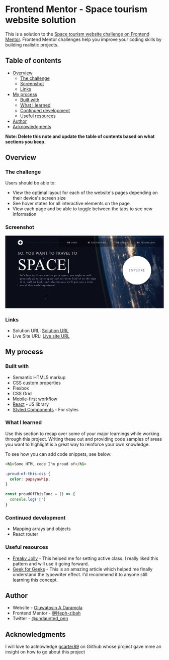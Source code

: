 # Frontend Mentor - Space tourism website solution

This is a solution to the [Space tourism website challenge on Frontend Mentor](https://www.frontendmentor.io/challenges/space-tourism-multipage-website-gRWj1URZ3). Frontend Mentor challenges help you improve your coding skills by building realistic projects. 

## Table of contents

- [Overview](#overview)
  - [The challenge](#the-challenge)
  - [Screenshot](#screenshot)
  - [Links](#links)
- [My process](#my-process)
  - [Built with](#built-with)
  - [What I learned](#what-i-learned)
  - [Continued development](#continued-development)
  - [Useful resources](#useful-resources)
- [Author](#author)
- [Acknowledgments](#acknowledgments)

**Note: Delete this note and update the table of contents based on what sections you keep.**

## Overview

### The challenge

Users should be able to:

- View the optimal layout for each of the website's pages depending on their device's screen size
- See hover states for all interactive elements on the page
- View each page and be able to toggle between the tabs to see new information

### Screenshot

![](./src/starter-code/design/Space%20Tourism%20Webfull%20page.png)

### Links

- Solution URL: [Solution URL](https://www.frontendmentor.io/challenges/space-tourism-multipage-website-gRWj1URZ3/hub)
- Live Site URL: [Live site URL](https://space-tourism-website-reactjs.vercel.app/)

## My process

### Built with

- Semantic HTML5 markup
- CSS custom properties
- Flexbox
- CSS Grid
- Mobile-first workflow
- [React](https://reactjs.org/) - JS library
- [Styled Components](https://styled-components.com/) - For styles

### What I learned

Use this section to recap over some of your major learnings while working through this project. Writing these out and providing code samples of areas you want to highlight is a great way to reinforce your own knowledge.

To see how you can add code snippets, see below:

```html
<h1>Some HTML code I'm proud of</h1>
```
```css
.proud-of-this-css {
  color: papayawhip;
}
```
```js
const proudOfThisFunc = () => {
  console.log('🎉')
}
```

### Continued development
- Mapping arrays and objects
- React router

### Useful resources

- [Freaky Jolly](https://www.freakyjolly.com/react-add-active-class-on-selected-item-on-dynamic-list/) - This helped me for setting active class. I really liked this pattern and will use it going forward.
- [Geek for Geeks](https://www.geeksforgeeks.org/how-to-create-typewriter-effect-in-reactjs/) - This is an amazing article which helped me finally understand the typewriter effect. I'd recommend it to anyone still learning this concept.

## Author

- Website - [Oluwatosin A Daramola](https://medium.com/@oluwatosinhephzibah)
- Frontend Mentor - [@Heph-zibah](https://www.frontendmentor.io/profile/Heph-zibah)
- Twitter - [@undaunted_pen](https://twitter.com/undaunted_pen)


## Acknowledgments
I will love to aclnowledge [gcarter89](https://github.com/gcarter89/space-tourism-website/blob/main/src/Pages/Crew.js) on Giithub whose project gave mme an insight on how to go about this project